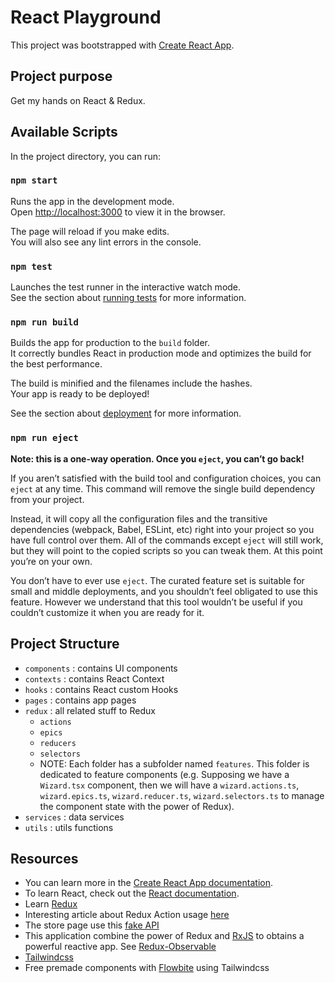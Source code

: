 # React Playground

This project was bootstrapped with [Create React App](https://github.com/facebook/create-react-app).

## Project purpose
Get my hands on React & Redux.

## Available Scripts

In the project directory, you can run:

### `npm start`

Runs the app in the development mode.\
Open [http://localhost:3000](http://localhost:3000) to view it in the browser.

The page will reload if you make edits.\
You will also see any lint errors in the console.

### `npm test`

Launches the test runner in the interactive watch mode.\
See the section about [running tests](https://create-react-app.dev/docs/running-tests/) for more information.

### `npm run build`

Builds the app for production to the `build` folder.\
It correctly bundles React in production mode and optimizes the build for the best performance.

The build is minified and the filenames include the hashes.\
Your app is ready to be deployed!

See the section about [deployment](https://create-react-app.dev/docs/deployment/) for more information.

### `npm run eject`

**Note: this is a one-way operation. Once you `eject`, you can’t go back!**

If you aren’t satisfied with the build tool and configuration choices, you can `eject` at any time. This command will remove the single build dependency from your project.

Instead, it will copy all the configuration files and the transitive dependencies (webpack, Babel, ESLint, etc) right into your project so you have full control over them. All of the commands except `eject` will still work, but they will point to the copied scripts so you can tweak them. At this point you’re on your own.

You don’t have to ever use `eject`. The curated feature set is suitable for small and middle deployments, and you shouldn’t feel obligated to use this feature. However we understand that this tool wouldn’t be useful if you couldn’t customize it when you are ready for it.

## Project Structure

- `components` : contains UI components
- `contexts` : contains React Context
- `hooks` : contains React custom Hooks
- `pages` : contains app pages
- `redux` : all related stuff to Redux
    - `actions`
    - `epics`
    - `reducers`
    - `selectors`
    - NOTE: Each folder has a subfolder named `features`. This folder is dedicated to feature components (e.g. Supposing we have a `Wizard.tsx` component, then we will have a `wizard.actions.ts`, `wizard.epics.ts`, `wizard.reducer.ts`, `wizard.selectors.ts` to manage the component state with the power of Redux).
- `services` : data services
- `utils` : utils functions

## Resources

- You can learn more in the [Create React App documentation](https://create-react-app.dev/docs/getting-started/).
- To learn React, check out the [React documentation](https://react.dev/).
- Learn [Redux](https://redux.js.org/)
- Interesting article about Redux Action usage [here](https://phryneas.de/redux-typescript-no-discriminating-union)
- The store page use this [fake API](https://fakestoreapi.com/docs)
- This application combine the power of Redux and [RxJS](https://rxjs.dev/) to obtains a powerful reactive app. See [Redux-Observable](https://redux-observable.js.org/)
- [Tailwindcss](https://tailwindcss.com/)
- Free premade components with [Flowbite](https://flowbite.com/docs/getting-started/introduction/) using Tailwindcss